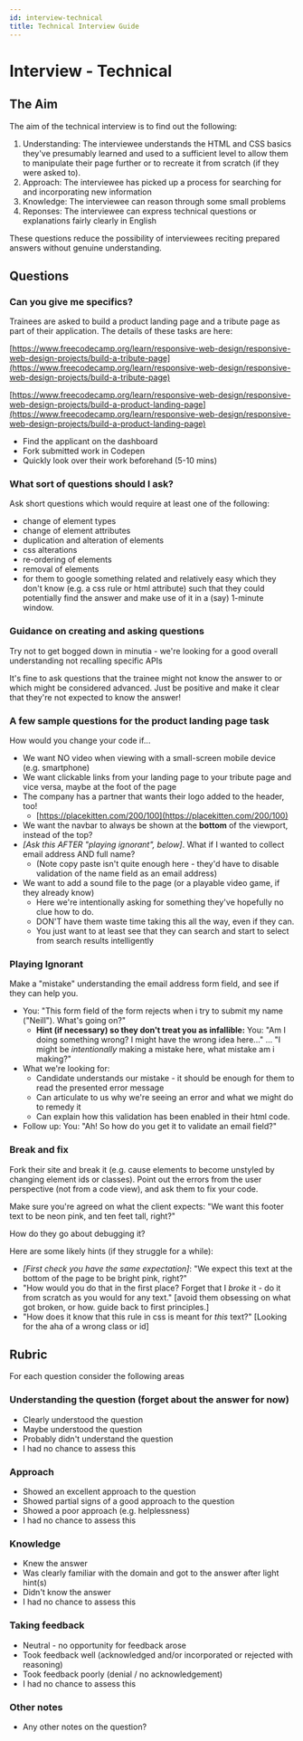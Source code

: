 ```yaml
---
id: interview-technical
title: Technical Interview Guide
---
```


# Interview - Technical

## The Aim

The aim of the technical interview is to find out the following:

1. Understanding: The interviewee understands the HTML and CSS basics they've presumably learned and used to a sufficient level to allow them to manipulate their page further or to recreate it from scratch \(if they were asked to\).
2. Approach: The interviewee has picked up a process for searching for and incorporating new information
3. Knowledge: The interviewee can reason through some small problems
4. Reponses: The interviewee can express technical questions or explanations fairly clearly in English

These questions reduce the possibility of interviewees reciting prepared answers without genuine understanding.  


## Questions

### Can you give me specifics?

Trainees are asked to build a product landing page and a tribute page as part of their application. The details of these tasks are here:

[https://www.freecodecamp.org/learn/responsive-web-design/responsive-web-design-projects/build-a-tribute-page](https://www.freecodecamp.org/learn/responsive-web-design/responsive-web-design-projects/build-a-tribute-page)

[https://www.freecodecamp.org/learn/responsive-web-design/responsive-web-design-projects/build-a-product-landing-page](https://www.freecodecamp.org/learn/responsive-web-design/responsive-web-design-projects/build-a-product-landing-page) 

* Find the applicant on the dashboard
* Fork submitted work in Codepen
* Quickly look over their work beforehand \(5-10 mins\)

### What sort of questions should I ask?

Ask short questions which would require at least one of the following:

* change of element types
* change of element attributes
* duplication and alteration of elements
* css alterations
* re-ordering of elements
* removal of elements
* for them to google something related and relatively easy which they don't know \(e.g. a css rule or html attribute\) such that they could potentially find the answer and make use of it in a \(say\) 1-minute window.

### Guidance on creating and asking questions

Try not to get bogged down in minutia - we're looking for a good overall understanding not recalling specific APIs

It's fine to ask questions that the trainee might not know the answer to or which might be considered advanced. Just be positive and make it clear that they're not expected to know the answer!

### A few sample questions for the product landing page task

How would you change your code if...

* We want NO video when viewing with a small-screen mobile device \(e.g. smartphone\)
* We want clickable links from your landing page to your tribute page and vice versa, maybe at the foot of the page
* The company has a partner that wants their logo added to the header, too!
  * [https://placekitten.com/200/100](https://placekitten.com/200/100)
* We want the navbar to always be shown at the **bottom** of the viewport, instead of the top?
* _\[Ask this AFTER "playing ignorant", below\]_. What if I wanted to collect email address AND full name?
  * \(Note copy paste isn't quite enough here - they'd have to disable validation of the name field as an email address\)
* We want to add a sound file to the page \(or a playable video game, if they already know\)
  * Here we're intentionally asking for something they've hopefully no clue how to do.
  * DON'T have them waste time taking this all the way, even if they can.
  * You just want to at least see that they can search and start to select from search results intelligently

### Playing Ignorant

Make a "mistake" understanding the email address form field, and see if they can help you.

* You: "This form field of the form rejects when i try to submit my name \("Neill"\). What's going on?"
  * **Hint \(if necessary\) so they don't treat you as infallible:** You: "Am I doing something wrong? I might have the wrong idea here..." ... "I might be _intentionally_ making a mistake here, what mistake am i making?"
* What we're looking for:
  * Candidate understands our mistake - it should be enough for them to read the presented error message
  * Can articulate to us why we're seeing an error and what we might do to remedy it
  * Can explain how this validation has been enabled in their html code.
* Follow up: You: "Ah! So how do you get it to validate an email field?"

### Break and fix

Fork their site and break it \(e.g. cause elements to become unstyled by changing element ids or classes\). Point out the errors from the user perspective \(not from a code view\), and ask them to fix your code.

Make sure you're agreed on what the client expects: "We want this footer text to be neon pink, and ten feet tall, right?"

How do they go about debugging it?

Here are some likely hints \(if they struggle for a while\):

* _\[First check you have the same expectation\]_: "We expect this text at the bottom of the page to be bright pink, right?"
* "How would you do that in the first place? Forget that I _broke_ it - do it from scratch as you would for any text." \[avoid them obsessing on what got broken, or how. guide back to first principles.\]
* "How does it know that this rule in css is meant for _this_ text?" \[Looking for the aha of a wrong class or id\]

## Rubric

For each question consider the following areas

### Understanding the question \(forget about the answer for now\)

* Clearly understood the question
* Maybe understood the question
* Probably didn't understand the question
* I had no chance to assess this

### Approach

* Showed an excellent approach to the question
* Showed partial signs of a good approach to the question
* Showed a poor approach \(e.g. helplessness\)
* I had no chance to assess this

### Knowledge

* Knew the answer
* Was clearly familiar with the domain and got to the answer after light hint\(s\)
* Didn't know the answer
* I had no chance to assess this

### Taking feedback

* Neutral - no opportunity for feedback arose
* Took feedback well \(acknowledged and/or incorporated or rejected with reasoning\)
* Took feedback poorly \(denial / no acknowledgement\)
* I had no chance to assess this

### Other notes

* Any other notes on the question?

